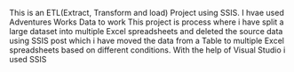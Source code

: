 This is an ETL(Extract, Transform and load) Project using SSIS.
I hvae used Adventures Works Data to work 
This project is process where i have split a large dataset into multiple Excel spreadsheets and deleted the source data using SSIS
post which i have moved the data from a Table to multiple Excel spreadsheets based on different conditions.
With the help of Visual Studio i used SSIS
